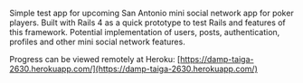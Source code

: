 Simple test app for upcoming San Antonio mini social network app for poker players. Built with Rails 4 as a quick prototype to test Rails and features of this framework. Potential implementation of users, posts, authentication, profiles and other mini social network features.

Progress can be viewed remotely at Heroku: [https://damp-taiga-2630.herokuapp.com/](https://damp-taiga-2630.herokuapp.com/)
